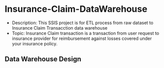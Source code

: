 # Insurance-Claim-DataWarehouse
* Description: This SSIS project is for ETL process from raw dataset to Insurance Claim Transacction data warehouse
* Topic: Insurance Claim transaction is a transaction from user request to insurance provider for reimbursement against losses covered under your insurance policy.
## Data Warehouse Design

